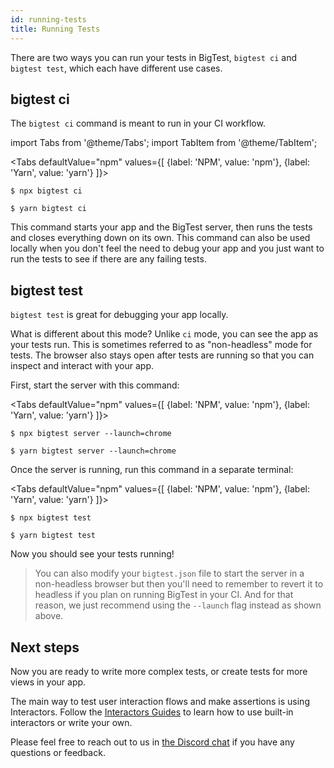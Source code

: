 ```yaml
---
id: running-tests
title: Running Tests
---
```


There are two ways you can run your tests in BigTest, `bigtest ci` and `bigtest test`, which each have different use cases. 

## bigtest ci

The `bigtest ci` command is meant to run in your CI workflow.

import Tabs from '@theme/Tabs';
import TabItem from '@theme/TabItem';

<Tabs
  defaultValue="npm"
  values={[
    {label: 'NPM', value: 'npm'},
    {label: 'Yarn', value: 'yarn'}
  ]}>
  <TabItem value="npm">

  ```
  $ npx bigtest ci
  ```

  </TabItem>
  <TabItem value="yarn">
  
  ```
  $ yarn bigtest ci
  ```
  
  </TabItem>
</Tabs>

This command starts your app and the BigTest server, then runs the tests and closes everything down on its own. This command can also be used locally when you don't feel the need to debug your app and you just want to run the tests to see if there are any failing tests.

## bigtest test

`bigtest test` is great for debugging your app locally.

What is different about this mode? Unlike `ci` mode, you can see the app as your tests run. This is sometimes referred to as "non-headless" mode for tests.
The browser also stays open after tests are running so that you can inspect and interact with your app.

First, start the server with this command:


<Tabs
  defaultValue="npm"
  values={[
    {label: 'NPM', value: 'npm'},
    {label: 'Yarn', value: 'yarn'}
  ]}>
  <TabItem value="npm">

  ```
  $ npx bigtest server --launch=chrome
  ```

  </TabItem>
  <TabItem value="yarn">
  
  ```
  $ yarn bigtest server --launch=chrome
  ```
  
  </TabItem>
</Tabs>

Once the server is running, run this command in a separate terminal:

<Tabs
  defaultValue="npm"
  values={[
    {label: 'NPM', value: 'npm'},
    {label: 'Yarn', value: 'yarn'}
  ]}>
  <TabItem value="npm">

  ```
  $ npx bigtest test
  ```

  </TabItem>
  <TabItem value="yarn">

  ```
  $ yarn bigtest test
  ```

  </TabItem>
</Tabs>

Now you should see your tests running!


> You can also modify your `bigtest.json` file to start the server in a non-headless browser but then you'll need to remember to revert it to headless if you plan on running BigTest in your CI. And for that reason, we just recommend using the `--launch` flag instead as shown above.

## Next steps

Now you are ready to write more complex tests, or create tests for more views in your app.

The main way to test user interaction flows and make assertions is using Interactors. Follow the [Interactors Guides](../interactors) to learn how to use built-in interactors or write your own.

Please feel free to reach out to us in [the Discord chat](https://discord.gg/r6AvtnU) if you have any questions or feedback.
